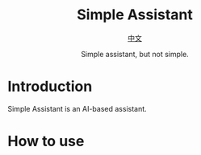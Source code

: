 <h1 align="center">
Simple Assistant
</h1>

<p align="center">
  <a href="./docs/README_ZH.md">中文</a>
</p>

<p align="center">
Simple assistant, but not simple.
</p>

# Introduction

Simple Assistant is an AI-based assistant.

# How to use
